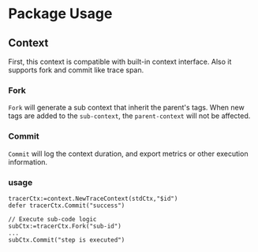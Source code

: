 # Package Usage

## Context
First, this context is compatible with built-in context interface.
Also it supports fork and commit like trace span.

### Fork
`Fork` will generate a sub context that inherit the parent's tags. When new tags are added to the `sub-context`, the `parent-context` will not be affected.

### Commit
`Commit` will log the context duration, and export metrics or other execution information.

### usage
```
tracerCtx:=context.NewTraceContext(stdCtx,"$id") 
defer tracerCtx.Commit("success")

// Execute sub-code logic
subCtx:=tracerCtx.Fork("sub-id")
...
subCtx.Commit("step is executed")

```
